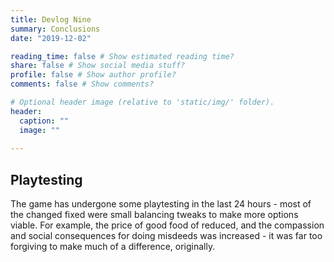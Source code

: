```yaml
---
title: Devlog Nine
summary: Conclusions
date: "2019-12-02"

reading_time: false # Show estimated reading time?
share: false # Show social media stuff?
profile: false # Show author profile?
comments: false # Show comments?

# Optional header image (relative to 'static/img/' folder).
header:
  caption: ""
  image: ""
 
---  
```

 
## Playtesting

The game has undergone some playtesting in the last 24 hours - most of the changed fixed were small balancing tweaks to make more options viable. For example, the price of good food of reduced, and the compassion and social consequences for doing misdeeds was increased - it was far too forgiving to make much of a difference, originally.
